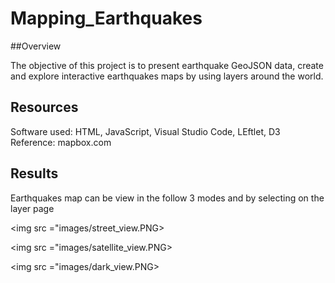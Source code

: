 # Mapping_Earthquakes

##Overview

The objective of this project is to present earthquake GeoJSON data, create and explore interactive earthquakes maps by using layers around the world.

## Resources
Software used: HTML, JavaScript, Visual Studio Code, LEftlet, D3
Reference: mapbox.com

## Results
Earthquakes map can be view in the follow 3 modes and by selecting on the layer page

<img src ="images/street_view.PNG>

<img src ="images/satellite_view.PNG>

<img src ="images/dark_view.PNG>

